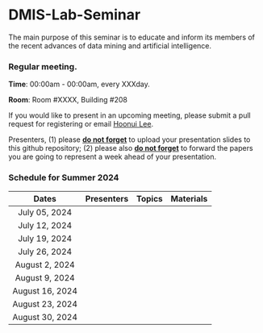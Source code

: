 # DMIS-Lab-Seminar

The main purpose of this seminar is to educate and inform its members of the recent advances of data mining and artificial intelligence.

### Regular meeting.

**Time**: 00:00am - 00:00am, every XXXday.

**Room**: Room #XXXX, Building #208


If you would like to present in an upcoming meeting, please submit a pull request for registering or email [Hoonui Lee](XXXX.cau.ac.kr).

Presenters, (1) please **<ins>do not forget</ins>** to upload your presentation slides to this github repository; (2) please also **<ins>do not forget</ins>** to forward the papers you are going to represent a week ahead of your presentation.

### Schedule for Summer 2024

|    Dates     |  Presenters   |        Topics         | Materials |
| :----------: | :-----------: | :-------------------: | :-------: |
| July 05, 2024 |          |                |             |
| July 12, 2024 |          |                |             |
| July 19, 2024 |          |                |             |
| July 26, 2024 |          |                |             |
| August 2, 2024 |          |                |             |
| August 9, 2024 |          |                |             |
| August 16, 2024 |          |                |             |
| August 23, 2024 |          |                |             |
| August 30, 2024 |          |                |             |

